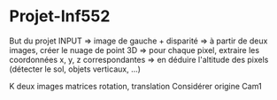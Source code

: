 # Projet-Inf552

But du projet 
INPUT => image de gauche + disparité
=> à partir de deux images, créer le nuage de point 3D
=> pour chaque pixel, extraire les coordonnées x, y, z correspondantes
=> en déduire l'altitude des pixels (détecter le sol, objets verticaux, ...)

K deux images
matrices rotation, translation
Considérer origine Cam1
